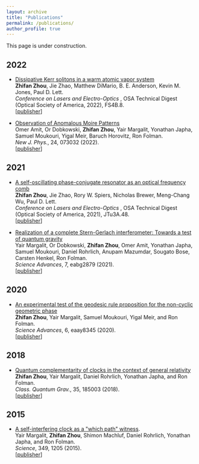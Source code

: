 ```yaml
---
layout: archive
title: "Publications"
permalink: /publications/
author_profile: true
---
```


This page is under construction.
## 2022
* [Dissipative Kerr solitons in a warm atomic vapor system](https://zhifanzhou.com/publications/Zhou2022)                                  
**Zhifan Zhou**, Jie Zhao, Matthew DiMario, B. E. Anderson, Kevin M. Jones, Paul D. Lett.                                             
<i> Conference on Lasers and Electro-Optics </i>, OSA Technical Digest (Optical Society of America, 2022), FS4B.8.         
[[publisher](https://opg.optica.org/DirectPDFAccess/81FC3F8B-CB77-460E-850A9C6575F6A59B_so3697388.pdf?da=1&idso=3697388&uri=&seq=0&mobile=no)]

* [Observation of Anomalous Moire Patterns](https://zhifanzhou.com/publications/Amit2022)                                  
Omer Amit, Or Dobkowski, **Zhifan Zhou**, Yair Margalit, Yonathan Japha, Samuel Moukouri, Yigal Meir, Baruch Horovitz, Ron Folman.                                               
<i>New J. Phys.</i>,  24, 073032 (2022).     
[[publisher](https://iopscience.iop.org/article/10.1088/1367-2630/ac7cff/pdf)]


## 2021
* [A self-oscillating phase-conjugate resonator as an optical frequency comb](https://zhifanzhou.com/publications/Zhou2021)                  
**Zhifan Zhou**, Jie Zhao, Rory W. Spiers, Nicholas Brewer, Meng-Chang Wu, Paul D. Lett.                                                 
<i> Conference on Lasers and Electro-Optics </i>, OSA Technical Digest (Optical Society of America, 2021), JTu3A.48.             
[[publisher](https://opg.optica.org/abstract.cfm?uri=CLEO_AT-2021-JTu3A.48)]

* [Realization of a complete Stern-Gerlach interferometer: Towards a test of quantum gravity](https://zhifanzhou.com/publications/Magalit2021)                  
Yair Margalit, Or Dobkowski, **Zhifan Zhou**, Omer Amit, Yonathan Japha, Samuel Moukouri, Daniel Rohrlich, Anupam Mazumdar, Sougato Bose, Carsten Henkel, Ron Folman.                               
<i>Science Advances</i>, 7, eabg2879 (2021).     
[[publisher](https://www.science.org/doi/10.1126/sciadv.abg2879)]

## 2020
* [An experimental test of the geodesic rule proposition for the non-cyclic geometric phase](https://zhifanzhou.com/publications/Zhou2020)           
**Zhifan Zhou**, Yair Margalit, Samuel Moukouri, Yigal Meir, and Ron Folman.                                          
<i> Science Advances</i>, 6, eaay8345 (2020).     
[[publisher](https://www.science.org/doi/10.1126/sciadv.aay8345)]

## 2018
* [Quantum complementarity of clocks in the context of general relativity](https://zhifanzhou.com/publications/Zhou2018)               
**Zhifan Zhou**, Yair Margalit, Daniel Rohrlich, Yonathan Japha, and Ron Folman.                                            
<i>Class. Quantum Grav.</i>, 35, 185003 (2018).      
[[publisher](https://iopscience.iop.org/article/10.1088/1361-6382/aad56b)]

## 2015  
* [A self-interfering clock as a "which path" witness](https://zhifanzhou.com/publications/Magalit2015).     
Yair Margalit, **Zhifan Zhou**, Shimon Machluf, Daniel Rohrlich, Yonathan Japha, and Ron Folman.                             
<i>Science</i>, 349, 1205 (2015).      
[[publisher](https://www.science.org/doi/10.1126/science.aac6498)]